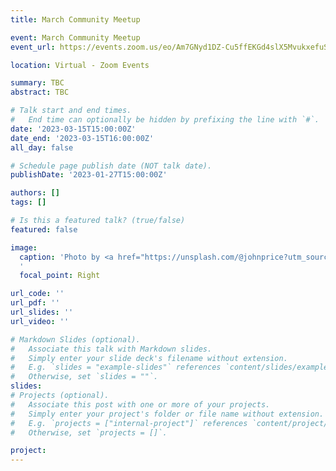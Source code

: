 ```yaml
---
title: March Community Meetup

event: March Community Meetup
event_url: https://events.zoom.us/eo/Am7GNyd1DZ-Cu5ffEKGd4slX5MvukxefuSxcdDqYYSKaU8QECL2S~AggLXsr32QYFjq8BlYLZ5I06Dg

location: Virtual - Zoom Events

summary: TBC
abstract: TBC

# Talk start and end times.
#   End time can optionally be hidden by prefixing the line with `#`.
date: '2023-03-15T15:00:00Z'
date_end: '2023-03-15T16:00:00Z'
all_day: false

# Schedule page publish date (NOT talk date).
publishDate: '2023-01-27T15:00:00Z'

authors: []
tags: []

# Is this a featured talk? (true/false)
featured: false

image:
  caption: 'Photo by <a href="https://unsplash.com/@johnprice?utm_source=unsplash&utm_medium=referral&utm_content=creditCopyText">John Price</a> on <a href="https://unsplash.com/s/photos/african-people-meeting?utm_source=unsplash&utm_medium=referral&utm_content=creditCopyText">Unsplash</a>
  '
  focal_point: Right

url_code: ''
url_pdf: ''
url_slides: ''
url_video: ''

# Markdown Slides (optional).
#   Associate this talk with Markdown slides.
#   Simply enter your slide deck's filename without extension.
#   E.g. `slides = "example-slides"` references `content/slides/example-slides.md`.
#   Otherwise, set `slides = ""`.
slides: 
# Projects (optional).
#   Associate this post with one or more of your projects.
#   Simply enter your project's folder or file name without extension.
#   E.g. `projects = ["internal-project"]` references `content/project/deep-learning/index.md`.
#   Otherwise, set `projects = []`.

project:
---
```


